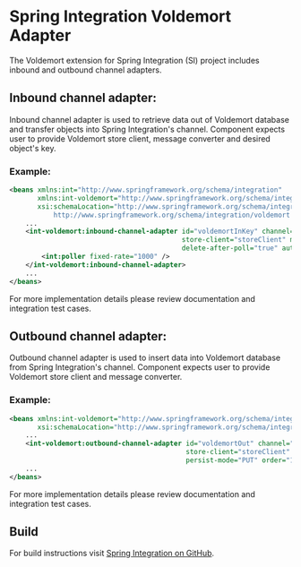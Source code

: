 Spring Integration Voldemort Adapter
====================================

The Voldemort extension for Spring Integration (SI) project includes inbound
and outbound channel adapters.

Inbound channel adapter:
-----------------------------------------------------------------------------
Inbound channel adapter is used to retrieve data out of Voldemort database
and transfer objects into Spring Integration's channel. Component expects
user to provide Voldemort store client, message converter and desired object's
key.

### Example:
~~~~~xml
<beans xmlns:int="http://www.springframework.org/schema/integration"
       xmlns:int-voldemort="http://www.springframework.org/schema/integration/voldemort"
       xsi:schemaLocation="http://www.springframework.org/schema/integration http://www.springframework.org/schema/integration/spring-integration.xsd
           http://www.springframework.org/schema/integration/voldemort http://www.springframework.org/schema/integration/voldemort/spring-integration-voldemort.xsd">
    ...
    <int-voldemort:inbound-channel-adapter id="voldemortInKey" channel="voldemortInboundChannel" search-key="lukasz"
                                           store-client="storeClient" message-converter="messageConverter"
                                           delete-after-poll="true" auto-startup="true">
        <int:poller fixed-rate="1000" />
    </int-voldemort:inbound-channel-adapter>
    ...
</beans>
~~~~~

For more implementation details please review documentation and integration
test cases.

Outbound channel adapter:
-----------------------------------------------------------------------------
Outbound channel adapter is used to insert data into Voldemort database
from Spring Integration's channel. Component expects user to provide
Voldemort store client and message converter.

### Example:
~~~~~xml
<beans xmlns:int-voldemort="http://www.springframework.org/schema/integration/voldemort"
       xsi:schemaLocation="http://www.springframework.org/schema/integration/voldemort http://www.springframework.org/schema/integration/voldemort/spring-integration-voldemort.xsd">
    ...
    <int-voldemort:outbound-channel-adapter id="voldemortOut" channel="voldemortOutboundChannel"
                                            store-client="storeClient" message-converter="messageConverter"
                                            persist-mode="PUT" order="1" auto-startup="true" />
    ...
</beans>
~~~~~

For more implementation details please review documentation and integration
test cases.

Build
-----------------------------------------------------------------------------
For build instructions visit [Spring Integration on GitHub](https://github.com/SpringSource/spring-integration).